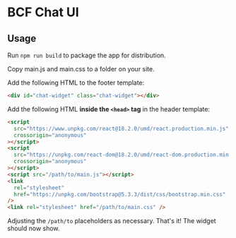 # BCF Chat UI

## Usage

Run `npm run build` to package the app for distribution.

Copy main.js and main.css to a folder on your site.

Add the following HTML to the footer template:

```html
<div id="chat-widget" class="chat-widget"></div>
```

Add the following HTML **inside the `<head>` tag** in the header template:

```html
<script
  src="https://www.unpkg.com/react@18.2.0/umd/react.production.min.js"
  crossorigin="anonymous"
></script>
<script
  src="https://unpkg.com/react-dom@18.2.0/umd/react-dom.production.min.js"
  crossorigin="anonymous"
></script>
<script src="/path/to/main.js"></script>
<link
  rel="stylesheet"
  href="https://unpkg.com/bootstrap@5.3.3/dist/css/bootstrap.min.css"
/>
<link rel="stylesheet" href="/path/to/main.css" />
```

Adjusting the `/path/to` placeholders as necessary. That's it! The widget should now show.
